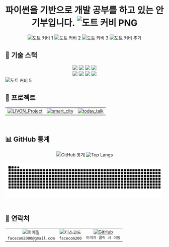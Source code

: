 # <div align="center">파이썬을 기반으로 개발 공부를 하고 있는 안기부입니다. <img src="https://www.spriters-resource.com/resources/sheet_icons/143/146377.png?updated=1609165515" alt="도트 커비 PNG" width="100"/></div>
<div align="center">
  <img src="https://www.spriters-resource.com/resources/sheet_icons/198/200858.gif?updated=1688787145" alt="도트 커비 1" width="100"/>
  <img src="https://www.spriters-resource.com/resources/sheet_icons/195/197726.gif?updated=1684173595" alt="도트 커비 2" width="100"/>
  <img src="https://www.spriters-resource.com/resources/sheet_icons/238/241062.gif?updated=1728837189" alt="도트 커비 3" width="100"/>
  <img src="https://www.spriters-resource.com/resources/sheet_icons/190/192991.gif?updated=1677970951" alt="도트 커비 추가" width="100"/>
</div>


## 🌿 기술 스택

<div align="center">
<img src="https://img.shields.io/badge/Python-3776AB?style=for-the-badge&logo=python&logoColor=white" />
<img src="https://img.shields.io/badge/HTML5-E34F26?style=for-the-badge&logo=html5&logoColor=white" />
<img src="https://img.shields.io/badge/CSS3-1572B6?style=for-the-badge&logo=css3&logoColor=white" />
<img src="https://img.shields.io/badge/JavaScript-F7DF1E?style=for-the-badge&logo=javascript&logoColor=black" />
<br>
<img src="https://img.shields.io/badge/SQL-4479A1?style=for-the-badge&logo=mysql&logoColor=white" />
<img src="https://img.shields.io/badge/Docker-2496ED?style=for-the-badge&logo=docker&logoColor=white" />
<img src="https://img.shields.io/badge/Git-F05032?style=for-the-badge&logo=git&logoColor=white" />
<img src="https://img.shields.io/badge/Dart-0175C2?style=for-the-badge&logo=dart&logoColor=white" />
</div>
<img src="https://www.spriters-resource.com/resources/sheet_icons/168/171517.gif?updated=1648938576" alt="도트 커비 5" width="100"/>
<br>

## 🎋 프로젝트
<div align="center">
  <table>
    <tr>
      <td align="center">
        <a href="https://github.com/gibupanda/LIVON_Project">
          <img src="https://img.shields.io/badge/LIVON_Project-2E8B57?style=for-the-badge&logo=github&logoColor=white" alt="LIVON_Project"/>
        </a>
      </td>
      <td align="center">
        <a href="https://github.com/gibupanda/smart_city">
          <img src="https://img.shields.io/badge/smart_city-2E8B57?style=for-the-badge&logo=github&logoColor=white" alt="smart_city"/>
        </a>
      </td>
      <td align="center">
        <a href="https://github.com/gibupanda/today_talk">
          <img src="https://img.shields.io/badge/today_talk-2E8B57?style=for-the-badge&logo=github&logoColor=white" alt="today_talk"/>
        </a>
      </td>
    </tr>
  </table>
</div>
<br>

## 📊 GitHub 통계

<div align="center">
  <img src="https://github-readme-stats.vercel.app/api?username=ANGIBU&show_icons=true&theme=vue&border_color=2E8B57&icon_color=2E8B57&title_color=2E8B57" alt="GitHub 통계"/>  <img src="https://github-readme-stats.vercel.app/api/top-langs/?username=ANGIBU&layout=compact&langs_count=8&theme=vue&title_color=2E8B57&hide_border=true" alt="Top Langs"/>
</div>

<br>
<div align="center">
  <img src="https://raw.githubusercontent.com/BEPb/BEPb/output/github-contribution-grid-snake.svg" alt="snake animation"/>
</div>
<br>

## 🌱 연락처

<div align="center">
  <table>
    <tr>
      <td align="center">
        <img src="https://img.shields.io/badge/Gmail-D14836?style=for-the-badge&logo=gmail&logoColor=white" alt="이메일"/>
        <br>
        <code>facecom2000@gmail.com</code>
      </td>
      <td align="center">
        <img src="https://img.shields.io/badge/Discord-5865F2?style=for-the-badge&logo=discord&logoColor=white" alt="디스코드"/>
        <br>
        <code>facecom200</code>
      </td>
      <td align="center">
        <a href="https://github.com/gibupanda">
          <img src="https://img.shields.io/badge/GitHub-100000?style=for-the-badge&logo=github&logoColor=white" alt="GitHub"/>
          <br>
        </a>
        <code>이미지 클릭 시 이동</code>
      </td>
    </tr>
  </table>
</div>
